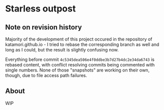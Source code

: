 # Starless outpost

## Note on revision history

Majority of the development of this project occured in the repository of katamori.github.io - I tried to rebase the corresponding branch as well and long as I could, but the result is slightly confusing now.

Everything before commit `4c5345dea506e4f0ddbe3b7d27b4dc2e34da6743` is rebased content, with conflict resolving commits being commented with single numbers. None of those "snapshots" are working on their own, though, due to file access path failures.

## About

WIP